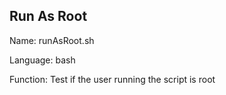 ## Run As Root

Name: runAsRoot.sh

Language: bash

Function: Test if the user running the script is root
